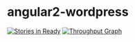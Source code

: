 # angular2-wordpress
[![Stories in Ready](https://badge.waffle.io/hassan-fl/angular2-wordpress.svg?label=ready&title=Ready)](http://waffle.io/hassan-fl/angular2-wordpress)
[![Throughput Graph](https://graphs.waffle.io/hassan-fl/angular2-wordpress/throughput.svg)](https://waffle.io/hassan-fl/angular2-wordpress/metrics/throughput)
